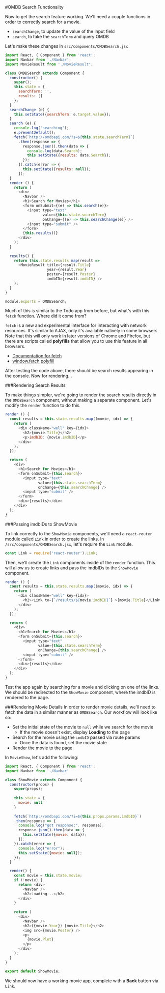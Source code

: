 #OMDB Search Functionality

Now to get the search feature working. We'll need a couple functions in order to correctly search for a movie.

* `searchChange`, to update the value of the input field
* `search`, to take the `searchTerm` and query OMDB

Let's make these changes in `src/components/OMDBSearch.jsx`

```js
import React, { Component } from 'react';
import Navbar from './Navbar';
import MovieResult from './MovieResult';

class OMDBSearch extends Component {
  constructor() {
    super();
    this.state = {
      searchTerm: '',
      results: []
    };
  }
  searchChange (e) {
    this.setState({searchTerm: e.target.value});
  }
  search (e) {
    console.log("searching");
    e.preventDefault();
    fetch(`http://omdbapi.com/?s=${this.state.searchTerm}`)
      .then(response => {
        response.json().then(data => {
          console.log(data.Search);
          this.setState({results: data.Search});
        });
      }).catch(error => {
        this.setState({results: null});
      });
  }
  render () {
    return (
      <div>
        <Navbar />
        <h1>Search for Movies</h1>
        <form onSubmit={(e) => this.search(e)}>
          <input type="text"
                 value={this.state.searchTerm}
                 onChange={(e) => this.searchChange(e)} />
          <input type="submit" />
        </form>
        {this.results()}
      </div>
    );
  }
  
  results() {
    return this.state.results.map(result =>
      <MovieResult title={result.Title}
                   year={result.Year}
                   poster={result.Poster}
                   imdbID={result.imdbID} />
    );
  }
}

module.exports = OMDBSearch;
```

Much of this is similar to the Todo app from before, but what's with this `fetch` function. Where did it come from?

`fetch` is a new and experimental interface for interacting with network resources. It's similar to AJAX, only it's available natively in some browsers. Note that this will only work in later versions of Chrome and Firefox, but there are scripts called **polyfills** that allow you to use this feature in all browsers.

* [Documentation for fetch](https://developer.mozilla.org/en-US/docs/Web/API/Fetch_API)
* [window.fetch polyfill](https://github.com/github/fetch)

After testing the code above, there should be search results appearing in the console. Now for rendering...

###Rendering Search Results

To make things simpler, we're going to render the search results directly in the `OMDBSearch` component, without making a separate component. Let's modify the `render` function to do this.

```js
render () {
  const results = this.state.results.map((movie, idx) => {
    return (
      <div className="well" key={idx}>
        <h2>{movie.Title}</h2>
        <p>imdbID: {movie.imdbID}</p>
      </div>
    );
  });

  return (
    <div>
      <h1>Search for Movies</h1>
      <form onSubmit={this.search}>
        <input type="text"
               value={this.state.searchTerm}
               onChange={this.searchChange} />
        <input type="submit" />
      </form>
      <div>{results}</div>
    </div>
  );
}
```

###Passing imdbIDs to ShowMovie

To link correctly to the `ShowMovie` components, we'll need a `react-router`
module called `Link` in order to create the links. In
`/src/components/OMDBSearch.jsx`, let's require the `Link` module.

```js
const Link = require('react-router').Link;
```

Then, we'll create the `Link` components inside of the `render` function. This
will allow us to create links and pass the imdbIDs to the `ShowMovie`
component.

```js
render () {
  const results = this.state.results.map((movie, idx) => {
    return (
      <div className="well" key={idx}>
        <h2><Link to={`/results/${movie.imdbID}`} >{movie.Title}</Link></h2>
      </div>
    );
  });

  return (
    <div>
      <h1>Search for Movies</h1>
      <form onSubmit={this.search}>
        <input type="text"
               value={this.state.searchTerm}
               onChange={this.searchChange} />
        <input type="submit" />
      </form>
      <div>{results}</div>
    </div>
  );
}
```

Test the app again by searching for a movie and clicking on one of the links.
We should be redirected to the `ShowMovie` component, where the imdbID is
rendered to the page.

###Rendering Movie Details
In order to render movie details, we'll need to fetch the data in a similar
manner as `OMDBSearch`. Our workflow will look like so:

* Set the initial state of the movie to `null` while we search for the movie
  * If the movie doesn't exist, display **Loading** to the page
* Search for the movie using the `imdbID` passed via route params
  * Once the data is found, set the movie state
* Render the movie to the page

In `MovieShow`, let's add the following:

```js
import React, { Component } from 'react';
import Navbar from './Navbar'

class ShowMovie extends Component {
  constructor(props) {
    super(props);
    
    this.state = {
      movie: null
    }
    
    fetch(`http://omdbapi.com/?i=${this.props.params.imdbID}`)
    .then(response => {
      console.log("got response:", response);
      response.json().then(data => {
        this.setState({movie: data});
      });
    }).catch(error => {
      console.log("error");
      this.setState({movie: null});
    });
  }

  render() {
    const movie = this.state.movie;
    if (!movie) {
      return <div>
        <Navbar />
        <h2>Loading...</h2>
      </div>
    }
    
    return (
      <div>
        <Navbar />
        <h2>({movie.Year}) {movie.Title}</h2>
        <img src={movie.Poster} />
        <p>
          {movie.Plot}
        </p>
      </div>
    );
  }
}

export default ShowMovie;
```

We should now have a working movie app, complete with a **Back** button via `Link`.
